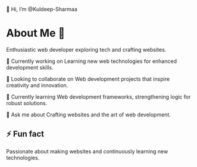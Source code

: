  👋 Hi, I’m @Kuldeep-Sharmaa
 
# About Me 💫
Enthusiastic web developer exploring tech and crafting websites.

🔭 Currently working on
Learning new web technologies for enhanced development skills.

👯 Looking to collaborate on
Web development projects that inspire creativity and innovation.

🌱 Currently learning
Web development frameworks, strengthening logic for robust solutions.

💬 Ask me about
Crafting websites and the art of web development.

## ⚡ Fun fact
Passionate about making websites and continuously learning new technologies.



<!---
Kuldeep-Sharmaa/Kuldeep-Sharmaa is a ✨ special ✨ repository because its `README.md` (this file) appears on your GitHub profile.
You can click the Preview link to take a look at your changes.
--->
